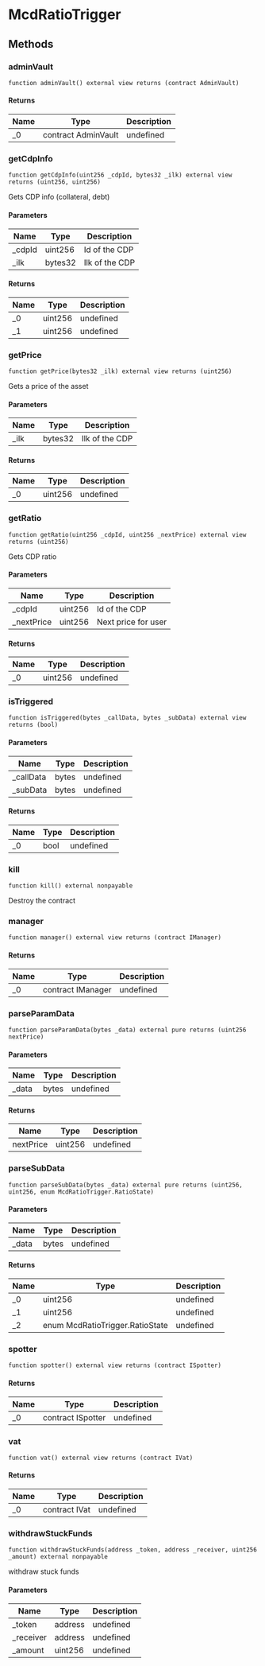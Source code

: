# McdRatioTrigger









## Methods

### adminVault

```solidity
function adminVault() external view returns (contract AdminVault)
```






#### Returns

| Name | Type | Description |
|---|---|---|
| _0 | contract AdminVault | undefined

### getCdpInfo

```solidity
function getCdpInfo(uint256 _cdpId, bytes32 _ilk) external view returns (uint256, uint256)
```

Gets CDP info (collateral, debt)



#### Parameters

| Name | Type | Description |
|---|---|---|
| _cdpId | uint256 | Id of the CDP
| _ilk | bytes32 | Ilk of the CDP

#### Returns

| Name | Type | Description |
|---|---|---|
| _0 | uint256 | undefined
| _1 | uint256 | undefined

### getPrice

```solidity
function getPrice(bytes32 _ilk) external view returns (uint256)
```

Gets a price of the asset



#### Parameters

| Name | Type | Description |
|---|---|---|
| _ilk | bytes32 | Ilk of the CDP

#### Returns

| Name | Type | Description |
|---|---|---|
| _0 | uint256 | undefined

### getRatio

```solidity
function getRatio(uint256 _cdpId, uint256 _nextPrice) external view returns (uint256)
```

Gets CDP ratio



#### Parameters

| Name | Type | Description |
|---|---|---|
| _cdpId | uint256 | Id of the CDP
| _nextPrice | uint256 | Next price for user

#### Returns

| Name | Type | Description |
|---|---|---|
| _0 | uint256 | undefined

### isTriggered

```solidity
function isTriggered(bytes _callData, bytes _subData) external view returns (bool)
```





#### Parameters

| Name | Type | Description |
|---|---|---|
| _callData | bytes | undefined
| _subData | bytes | undefined

#### Returns

| Name | Type | Description |
|---|---|---|
| _0 | bool | undefined

### kill

```solidity
function kill() external nonpayable
```

Destroy the contract




### manager

```solidity
function manager() external view returns (contract IManager)
```






#### Returns

| Name | Type | Description |
|---|---|---|
| _0 | contract IManager | undefined

### parseParamData

```solidity
function parseParamData(bytes _data) external pure returns (uint256 nextPrice)
```





#### Parameters

| Name | Type | Description |
|---|---|---|
| _data | bytes | undefined

#### Returns

| Name | Type | Description |
|---|---|---|
| nextPrice | uint256 | undefined

### parseSubData

```solidity
function parseSubData(bytes _data) external pure returns (uint256, uint256, enum McdRatioTrigger.RatioState)
```





#### Parameters

| Name | Type | Description |
|---|---|---|
| _data | bytes | undefined

#### Returns

| Name | Type | Description |
|---|---|---|
| _0 | uint256 | undefined
| _1 | uint256 | undefined
| _2 | enum McdRatioTrigger.RatioState | undefined

### spotter

```solidity
function spotter() external view returns (contract ISpotter)
```






#### Returns

| Name | Type | Description |
|---|---|---|
| _0 | contract ISpotter | undefined

### vat

```solidity
function vat() external view returns (contract IVat)
```






#### Returns

| Name | Type | Description |
|---|---|---|
| _0 | contract IVat | undefined

### withdrawStuckFunds

```solidity
function withdrawStuckFunds(address _token, address _receiver, uint256 _amount) external nonpayable
```

withdraw stuck funds



#### Parameters

| Name | Type | Description |
|---|---|---|
| _token | address | undefined
| _receiver | address | undefined
| _amount | uint256 | undefined




